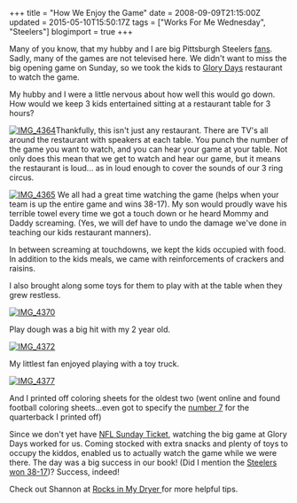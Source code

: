 +++
title = "How We Enjoy the Game"
date = 2008-09-09T21:15:00Z
updated = 2015-05-10T15:50:17Z
tags = ["Works For Me Wednesday", "Steelers"]
blogimport = true 
+++

Many of you know, that my hubby and I are big Pittsburgh Steelers [fans](http://lifeatthecircus.com/2008/08/19/star-struck/).  Sadly, many of the games are not televised here.    We didn't want to miss the big opening game on Sunday, so we took the kids to [Glory Days](http://www.glorydaysgrill.com/) restaurant to watch the game.  

My hubby and I were a little nervous about how well this would go down.  How would we keep 3 kids entertained sitting at a restaurant table for 3 hours?  

[![IMG_4364](https://latc.s3.amazonaws.com/wp-content/uploads/2008/09/img-4364-thumb.jpg)](https://latc.s3.amazonaws.com/wp-content/uploads/2008/09/img-4364.jpg)Thankfully, this isn't just any restaurant.  There are TV's all around the restaurant with speakers at each table.  You punch the number of the game you want to watch, and you can hear your game at your table.  Not only does this mean that we get to watch and hear our game, but it means the restaurant is loud... as in loud enough to cover the sounds of our 3 ring circus.  

[![IMG_4365](https://latc.s3.amazonaws.com/wp-content/uploads/2008/09/img-4365-thumb.jpg)](https://latc.s3.amazonaws.com/wp-content/uploads/2008/09/img-4365.jpg)  We all had a great time watching the game (helps when your team is up the entire game and wins 38-17).  My son would proudly wave his terrible towel every time we got a touch down or he heard Mommy and Daddy screaming.  (Yes, we will def have to undo the damage we've done in teaching our kids restaurant manners).  

In between screaming at touchdowns, we kept the kids occupied with food.  In addition to the kids meals, we came with reinforcements of crackers and raisins.  

I also brought along some toys for them to play with at the table when they grew restless.

[![IMG_4370](https://latc.s3.amazonaws.com/wp-content/uploads/2008/09/img-4370-thumb.jpg)](https://latc.s3.amazonaws.com/wp-content/uploads/2008/09/img-4370.jpg) 

Play dough was a big hit with my 2 year old.

[![IMG_4372](https://latc.s3.amazonaws.com/wp-content/uploads/2008/09/img-4372-thumb.jpg)](https://latc.s3.amazonaws.com/wp-content/uploads/2008/09/img-4372.jpg) 

My littlest fan enjoyed playing with a toy truck.

[![IMG_4377](https://latc.s3.amazonaws.com/wp-content/uploads/2008/09/img-4377-thumb.jpg)](https://latc.s3.amazonaws.com/wp-content/uploads/2008/09/img-4377.jpg) 

And I printed off coloring sheets for the oldest two (went online and found football coloring sheets...even got to specify the [number 7](http://www.post-gazette.com/pg/08253/910542-66.stm?cmpid=steelers.xml) for the quarterback I printed off)

Since we don't yet have [NFL Sunday Ticket](http://en.wikipedia.org/wiki/NFL_Sunday_Ticket), watching the big game at Glory Days worked for us.  Coming stocked with extra snacks and plenty of toys to occupy the kiddos, enabled us to actually watch the game while we were there.   The day was a big success in our book!  (Did I mention the [Steelers won 38-17](http://www.iht.com/articles/ap/2008/09/08/sports/FBN-Texans-Steelers-Folo.php))?  Success, indeed!

 


Check out Shannon at 
[
Rocks in My Dryer
](http://rocksinmydryer.typepad.com/)
 for more helpful tips.

